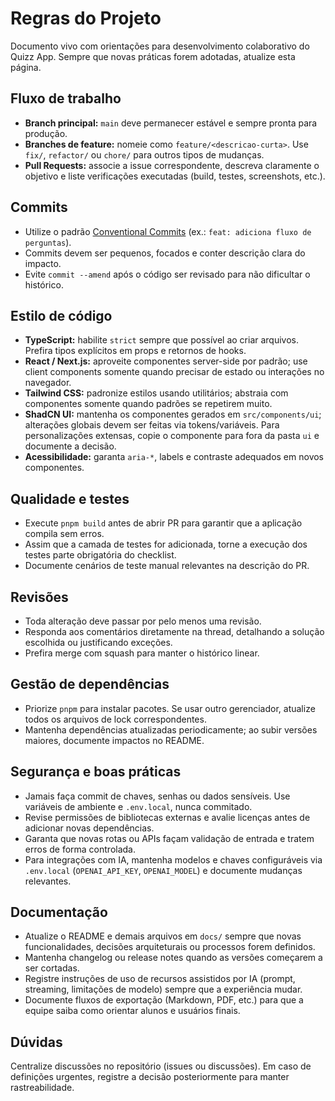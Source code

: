 # Regras do Projeto

Documento vivo com orientações para desenvolvimento colaborativo do Quizz App. Sempre que novas práticas forem adotadas, atualize esta página.

## Fluxo de trabalho

- **Branch principal:** `main` deve permanecer estável e sempre pronta para produção.
- **Branches de feature:** nomeie como `feature/<descricao-curta>`. Use `fix/`, `refactor/` ou `chore/` para outros tipos de mudanças.
- **Pull Requests:** associe a issue correspondente, descreva claramente o objetivo e liste verificações executadas (build, testes, screenshots, etc.).

## Commits

- Utilize o padrão [Conventional Commits](https://www.conventionalcommits.org/pt-br/v1.0.0/) (ex.: `feat: adiciona fluxo de perguntas`).
- Commits devem ser pequenos, focados e conter descrição clara do impacto.
- Evite `commit --amend` após o código ser revisado para não dificultar o histórico.

## Estilo de código

- **TypeScript:** habilite `strict` sempre que possível ao criar arquivos. Prefira tipos explícitos em props e retornos de hooks.
- **React / Next.js:** aproveite componentes server-side por padrão; use client components somente quando precisar de estado ou interações no navegador.
- **Tailwind CSS:** padronize estilos usando utilitários; abstraia com componentes somente quando padrões se repetirem muito.
- **ShadCN UI:** mantenha os componentes gerados em `src/components/ui`; alterações globais devem ser feitas via tokens/variáveis. Para personalizações extensas, copie o componente para fora da pasta `ui` e documente a decisão.
- **Acessibilidade:** garanta `aria-*`, labels e contraste adequados em novos componentes.

## Qualidade e testes

- Execute `pnpm build` antes de abrir PR para garantir que a aplicação compila sem erros.
- Assim que a camada de testes for adicionada, torne a execução dos testes parte obrigatória do checklist.
- Documente cenários de teste manual relevantes na descrição do PR.

## Revisões

- Toda alteração deve passar por pelo menos uma revisão.
- Responda aos comentários diretamente na thread, detalhando a solução escolhida ou justificando exceções.
- Prefira merge com squash para manter o histórico linear.

## Gestão de dependências

- Priorize `pnpm` para instalar pacotes. Se usar outro gerenciador, atualize todos os arquivos de lock correspondentes.
- Mantenha dependências atualizadas periodicamente; ao subir versões maiores, documente impactos no README.

## Segurança e boas práticas

- Jamais faça commit de chaves, senhas ou dados sensíveis. Use variáveis de ambiente e `.env.local`, nunca commitado.
- Revise permissões de bibliotecas externas e avalie licenças antes de adicionar novas dependências.
- Garanta que novas rotas ou APIs façam validação de entrada e tratem erros de forma controlada.
- Para integrações com IA, mantenha modelos e chaves configuráveis via `.env.local` (`OPENAI_API_KEY`, `OPENAI_MODEL`) e documente mudanças relevantes.

## Documentação

- Atualize o README e demais arquivos em `docs/` sempre que novas funcionalidades, decisões arquiteturais ou processos forem definidos.
- Mantenha changelog ou release notes quando as versões começarem a ser cortadas.
- Registre instruções de uso de recursos assistidos por IA (prompt, streaming, limitações de modelo) sempre que a experiência mudar.
- Documente fluxos de exportação (Markdown, PDF, etc.) para que a equipe saiba como orientar alunos e usuários finais.

## Dúvidas

Centralize discussões no repositório (issues ou discussões). Em caso de definições urgentes, registre a decisão posteriormente para manter rastreabilidade.
